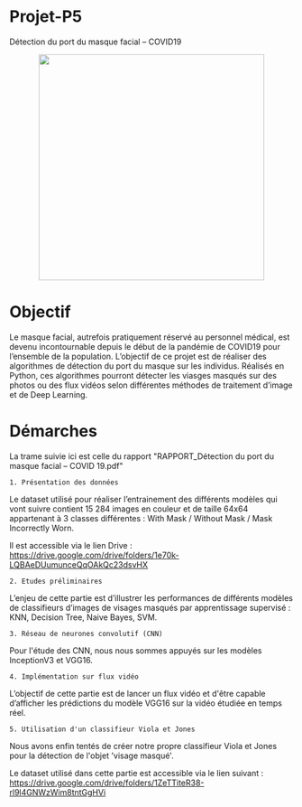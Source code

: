 # Projet-P5
Détection du port du masque facial – COVID19  

<p align="center">
  <img src="https://github.com/ClaireDel/Projet-P5/blob/main/images/CNN_Demo.gif" width=400 height=auto>
</p>

# Objectif 
Le masque facial, autrefois pratiquement réservé au personnel médical, est devenu incontournable depuis le début de la pandémie de COVID19 pour l’ensemble de la population.
L’objectif de ce projet est de réaliser des algorithmes de détection du port du masque sur les individus. Réalisés en Python, ces algorithmes pourront détecter les viasges masqués sur des photos ou des flux vidéos selon différentes méthodes de traitement d’image et de Deep Learning.


# Démarches

La trame suivie ici est celle du rapport "RAPPORT_Détection du port du masque facial – COVID 19.pdf"

`1. Présentation des données`

Le dataset utilisé pour réaliser l’entrainement des différents modèles qui vont suivre contient 15 284 images en couleur et de taille 64x64 appartenant à 3 classes différentes :   With Mask / Without Mask / Mask Incorrectly Worn. 

Il est accessible via le lien Drive : https://drive.google.com/drive/folders/1e70k-LQBAeDUumunceQqOAkQc23dsvHX 

`2. Etudes préliminaires`

L’enjeu de cette partie est d’illustrer les performances de différents modèles de classifieurs d’images de visages masqués par apprentissage supervisé : KNN, Decision Tree, Naive Bayes, SVM. 

`3. Réseau de neurones convolutif (CNN)`

Pour l'étude des CNN, nous nous sommes appuyés sur les modèles InceptionV3 et VGG16. 

`4. Implémentation sur flux vidéo`

L’objectif de cette partie est de lancer un flux vidéo et d'être capable d’afficher les prédictions du modèle VGG16 sur la vidéo étudiée en temps réel. 

`5. Utilisation d'un classifieur Viola et Jones`

Nous avons enfin tentés de créer notre propre classifieur Viola et Jones pour la détection de l'objet 'visage masqué'. 

Le dataset utilisé dans cette partie est accessible via le lien suivant : https://drive.google.com/drive/folders/1ZeTTiteR38-rl9l4GNWzWim8tntGgHVi




